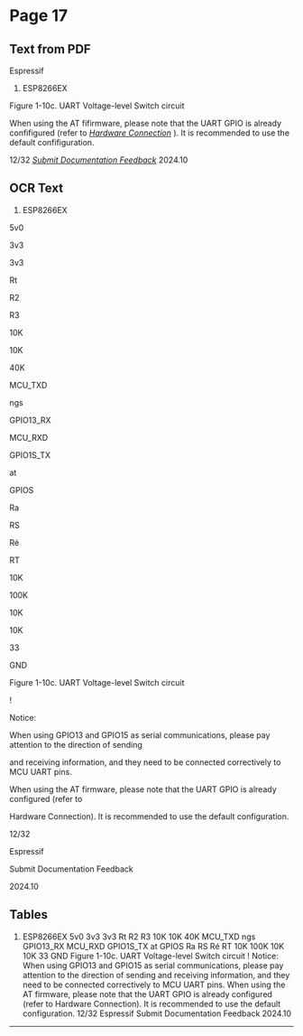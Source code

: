 # Page 17

## Text from PDF

Espressif


1. ESP8266EX

Figure 1-10c. UART Voltage-level Switch circuit

When using the AT fifirmware, please note that the UART GPIO is already confifigured (refer to
*[Hardware Connection](https://docs.espressif.com/projects/esp-at/en/release-v2.2.0.0_esp8266/Get_Started/Hardware_connection.html)* ). It is recommended to use the default confifiguration.

12/32
*[Submit Documentation Feedback](https://www.espressif.com/en/company/documents/documentation_feedback?docId=2667&sections=&version=2.8)* 2024.10



## OCR Text

1. ESP8266EX

5v0

3v3

3v3

Rt

R2

R3

10K

10K

40K

MCU_TXD

ngs

GPIO13_RX

MCU_RXD

GPIO1S_TX

at

GPIOS

Ra

RS

Ré

RT

10K

100K

10K

10K

33

GND

Figure 1-10c. UART Voltage-level Switch circuit

!

Notice:

When using GPIO13 and GPIO15 as serial communications, please pay attention to the direction of sending

and receiving information, and they need to be connected correctively to MCU UART pins.

When using the AT firmware, please note that the UART GPIO is already configured (refer to

Hardware Connection). It is recommended to use the default configuration.

12/32

Espressif

Submit Documentation Feedback

2024.10

## Tables

1. ESP8266EX
5v0 3v3 3v3
Rt R2 R3
10K 10K 40K
MCU_TXD ngs GPIO13_RX
MCU_RXD GPIO1S_TX
at
GPIOS
Ra RS Ré RT
10K 100K 10K 10K
33
GND
Figure 1-10c. UART Voltage-level Switch circuit
! Notice:
When using GPIO13 and GPIO15 as serial communications, please pay attention to the direction of sending
and receiving information, and they need to be connected correctively to MCU UART pins.
When using the AT firmware, please note that the UART GPIO is already configured (refer to
Hardware Connection). It is recommended to use the default configuration.
12/32
Espressif Submit Documentation Feedback 2024.10


---

